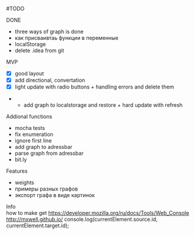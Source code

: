 #TODO

DONE
* three ways of graph is done
* как присваивтаь функции в переменные
* localStorage
* delete .idea from git

MVP

* [x] good layout
* [x] add directional, convertation
* [x] light update with radio buttons + handling errors and delete them
* * add graph to localstorage and restore + hard update with refresh

Addional functions
* mocha tests
* fix enumeration
* ignore first line
* add graph to adressbar
* parse graph from adressbar 
* bit.ly 
 
Features

* weights
* примеры разных графов
* экспорт графа в виде картинок

Info <br>
how to make get 
https://developer.mozilla.org/ru/docs/Tools/Web_Console
http://mxwell.github.io/
console.log(currentElement.source.id, currentElement.target.id);













